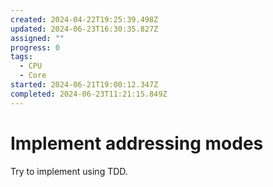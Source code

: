```yaml
---
created: 2024-04-22T19:25:39.498Z
updated: 2024-06-23T16:30:35.827Z
assigned: ""
progress: 0
tags:
  - CPU
  - Core
started: 2024-06-21T19:00:12.347Z
completed: 2024-06-23T11:21:15.849Z
---
```


# Implement addressing modes

Try to implement using TDD.
